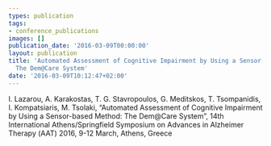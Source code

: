 ```yaml
---
types: publication
tags:
- conference_publications
images: []
publication_date: '2016-03-09T00:00:00'
layout: publication
title: 'Automated Assessment of Cognitive Impairment by Using a Sensor-based Method:
  The Dem@Care System'
date: '2016-03-09T10:12:47+02:00'
---
```

I. Lazarou, A. Karakostas, T. G. Stavropoulos, G. Meditskos, T. Tsompanidis, I. Kompatsiaris, M. Tsolaki, “Automated Assessment of Cognitive Impairment by Using a Sensor-based Method: The Dem@Care System”, 14th International Athens/Springfield Symposium on Advances in Alzheimer Therapy (ΑΑΤ) 2016, 9-12 March, Athens, Greece

